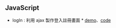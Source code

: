 ## JavaScript
* logIn : 利用 ajax 製作登入註冊畫面 * [demo](https://lolo-12.github.io/JavaScript/logIn/public/index.html)、[code](https://github.com/LoLo-12/JavaScript/tree/master/logIn/public)
